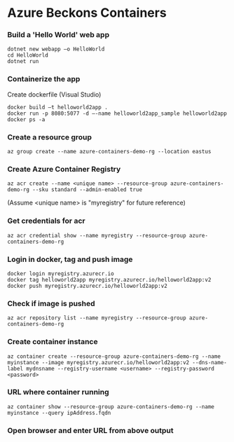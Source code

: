 
# Azure Beckons Containers


### Build a 'Hello World' web app​

    dotnet new webapp –o HelloWorld  
    cd HelloWorld  
    dotnet run  

### Containerize the app

Create dockerfile (Visual Studio)

    docker build –t helloworld2app .​
    docker run -p 8080:5077 -d –-name helloworld2app_sample helloworld2app​
    docker ps -a

### Create a resource group
    az group create --name azure-containers-demo-rg --location eastus

### Create Azure Container Registry
    az acr create --name <unique name> --resource-group azure-containers-demo-rg --sku standard --admin-enabled true

(Assume \<unique name\> is "myregistry" for future reference)

### Get credentials for acr
    az acr credential show --name myregistry --resource-group azure-containers-demo-rg 

### Login in docker, tag and push image
    docker login myregistry.azurecr.io
    docker tag helloworld2app myregistry.azurecr.io/helloworld2app:v2
    docker push myregistry.azurecr.io/helloworld2app:v2

### Check if image is pushed

    az acr repository list --name myregistry --resource-group azure-containers-demo-rg

### Create container instance

    az container create --resource-group azure-containers-demo-rg --name myinstance --image myregistry.azurecr.io/helloworld2app:v2 --dns-name-label mydnsname --registry-username <username> --registry-password <password>

### URL where container running

    az container show --resource-group azure-containers-demo-rg --name myinstance --query ipAddress.fqdn

### Open browser and enter URL from above output